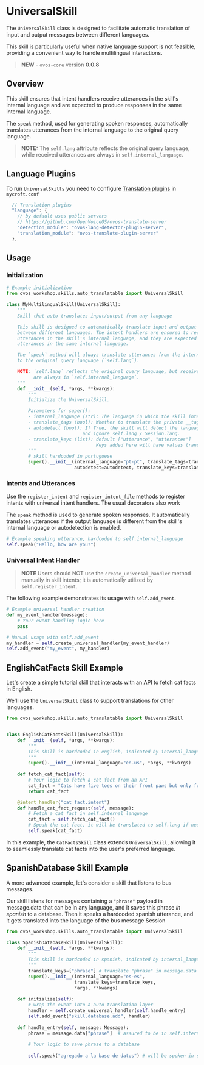 # UniversalSkill

The `UniversalSkill` class is designed to facilitate automatic translation of input and output messages between different languages. 

This skill is particularly useful when native language support is not feasible, providing a convenient way to handle multilingual interactions.

> **NEW** - `ovos-core` version **0.0.8**

## Overview

This skill ensures that intent handlers receive utterances in the skill's internal language and are expected to produce responses in the same internal language. 

The `speak` method, used for generating spoken responses, automatically translates utterances from the internal language to the original query language.

> **NOTE:** The `self.lang` attribute reflects the original query language, while received utterances are always in `self.internal_language`.

## Language Plugins

To run `UniversalSkills` you need to configure [Translation plugins](https://openvoiceos.github.io/ovos-technical-manual/lang_plugins.md) in `mycroft.conf`

```javascript
  // Translation plugins
  "language": {
    // by default uses public servers
    // https://github.com/OpenVoiceOS/ovos-translate-server    
    "detection_module": "ovos-lang-detector-plugin-server",
    "translation_module": "ovos-translate-plugin-server"
  },
```

## Usage

### Initialization

```python
# Example initialization
from ovos_workshop.skills.auto_translatable import UniversalSkill

class MyMultilingualSkill(UniversalSkill):
    """
    Skill that auto translates input/output from any language

    This skill is designed to automatically translate input and output messages
    between different languages. The intent handlers are ensured to receive
    utterances in the skill's internal language, and they are expected to produce
    utterances in the same internal language.

    The `speak` method will always translate utterances from the internal language
    to the original query language (`self.lang`).

    NOTE: `self.lang` reflects the original query language, but received utterances
          are always in `self.internal_language`.
    """
    def __init__(self, *args, **kwargs):
        """
        Initialize the UniversalSkill.

        Parameters for super():
        - internal_language (str): The language in which the skill internally operates.
        - translate_tags (bool): Whether to translate the private __tags__ value (adapt entities).
        - autodetect (bool): If True, the skill will detect the language of the utterance
                            and ignore self.lang / Session.lang.
        - translate_keys (list): default ["utterance", "utterances"] 
                                 Keys added here will have values translated in message.data.
        """
        # skill hardcoded in portuguese
        super().__init__(internal_language="pt-pt", translate_tags=translate_tags,
                         autodetect=autodetect, translate_keys=translate_keys, *args, **kwargs)
```

### Intents and Utterances

Use the `register_intent` and `register_intent_file` methods to register intents with universal intent handlers. The usual decorators also work

The `speak` method is used to generate spoken responses.
It automatically translates utterances if the output language is different from the skill's internal language or autodetection is enabled.

```python
# Example speaking utterance, hardcoded to self.internal_language
self.speak("Hello, how are you?")
```

### Universal Intent Handler

> **NOTE** Users should NOT use the `create_universal_handler` method manually in skill intents; it is automatically utilized by `self.register_intent`. 

The following example demonstrates its usage with `self.add_event`.

```python
# Example universal handler creation
def my_event_handler(message):
    # Your event handling logic here
    pass

# Manual usage with self.add_event
my_handler = self.create_universal_handler(my_event_handler)
self.add_event("my_event", my_handler)
```

## EnglishCatFacts Skill Example

Let's create a simple tutorial skill that interacts with an API to fetch cat facts in English. 

We'll use the `UniversalSkill` class to support translations for other languages.

```python
from ovos_workshop.skills.auto_translatable import UniversalSkill


class EnglishCatFactsSkill(UniversalSkill):
    def __init__(self, *args, **kwargs):
        """
        This skill is hardcoded in english, indicated by internal_language
        """
        super().__init__(internal_language="en-us", *args, **kwargs)
        
    def fetch_cat_fact(self):
        # Your logic to fetch a cat fact from an API
        cat_fact = "Cats have five toes on their front paws but only four on their back paws."
        return cat_fact

    @intent_handler("cat_fact.intent")
    def handle_cat_fact_request(self, message):
        # Fetch a cat fact in self.internal_language
        cat_fact = self.fetch_cat_fact()
        # Speak the cat fact, it will be translated to self.lang if needed
        self.speak(cat_fact)
```

In this example, the `CatFactsSkill` class extends `UniversalSkill`, allowing it to seamlessly translate cat facts into the user's preferred language.



## SpanishDatabase Skill Example

A more advanced example, let's consider a skill that listens to bus messages.

Our skill listens for messages containing a `"phrase"` payload in message.data that can be in any language, and it saves this phrase *in spanish* to a database. 
Then it speaks a hardcoded spanish utterance, and it gets translated into the language of the bus message Session

```python
from ovos_workshop.skills.auto_translatable import UniversalSkill

class SpanishDatabaseSkill(UniversalSkill):
    def __init__(self, *args, **kwargs):
        """
        This skill is hardcoded in spanish, indicated by internal_language
        """
        translate_keys=["phrase"] # translate "phrase" in message.data
        super().__init__(internal_language="es-es",
                         translate_keys=translate_keys,
                         *args, **kwargs)
    
    def initialize(self):
        # wrap the event into a auto translation layer
        handler = self.create_universal_handler(self.handle_entry)
        self.add_event("skill.database.add", handler)
        
    def handle_entry(self, message: Message):
        phrase = message.data["phrase"]  # assured to be in self.internal_language
        
        # Your logic to save phrase to a database
        
        self.speak("agregado a la base de datos") # will be spoken in self.lang
```
